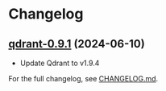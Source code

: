 # Changelog

## [qdrant-0.9.1](https://github.com/qdrant/qdrant-helm/tree/qdrant-0.9.4) (2024-06-10)

- Update Qdrant to v1.9.4

For the full changelog, see [CHANGELOG.md](https://github.com/qdrant/qdrant-helm/blob/main/CHANGELOG.md).

<!-- The contents of this file are included directly in each GitHub release. -->
<!-- Only include the most-recent release in this file. -->
